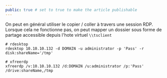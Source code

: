 ```yaml
---
public: true # set to true to make the article publishable
---
```

On peut en général utiliser le copier / coller à travers une session RDP.
Lorsque cela ne fonctionne pas, on peut mapper un dossier sous forme de partage accessible depuis l'hote virtuel `\\tsclient`

```
# rdesktop
rdesktop 10.10.10.132 -d DOMAIN -u administrator -p 'Pass' -r disk:shareName='/tmp'

# xfreerdp
xfreerdp /v:10.10.10.132 /d:DOMAIN /u:administrator /p:'Pass' /drive:shareName,/tmp
```